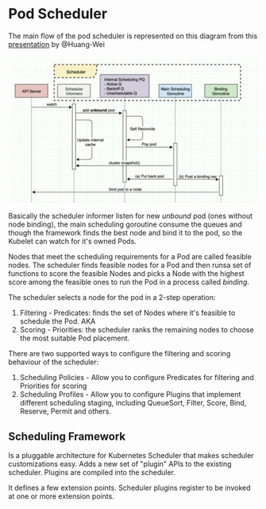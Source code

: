 # Pod Scheduler

The main flow of the pod scheduler is represented on this diagram from this [presentation](https://videos.cncf.io/search/scheduler/video/rym-44Co2Js) by @Huang-Wei

![scheduler flow](images/scheduler-flow.png)

Basically the scheduler informer listen for new *unbound* pod (ones without node binding), the main scheduling 
goroutine consume the queues and though the framework finds the best node and bind it to the pod, so the Kubelet
can watch for it's owned Pods.

Nodes that meet the scheduling requirements for a Pod are called feasible nodes. The scheduler finds feasible nodes
for a Pod and then runsa set of functions to score the feasible Nodes and picks a Node with the highest score among
the feasible ones to run the Pod in a process called *binding*.

The scheduler selects a node for the pod in a 2-step operation:

1. Filtering - Predicates: finds the set of Nodes where it's feasible to schedule the Pod. AKA  
2. Scoring - Priorities: the scheduler ranks the remaining nodes to choose the most suitable Pod placement.

There are two supported ways to configure the filtering and scoring behaviour of the scheduler:

1. Scheduling Policies - Allow you to configure Predicates for filtering and Priorities for scoring
2. Scheduling Profiles - Allow you to configure Plugins that implement different scheduling staging, including
QueueSort, Filter, Score, Bind, Reserve, Permit and others.

## Scheduling Framework

Is a pluggable architecture for Kubernetes Scheduler that makes scheduler customizations easy. Adds a new set
of "plugin" APIs to the existing scheduler. Plugins are compiled into the scheduler.

It defines a few extension points. Scheduler plugins register to be invoked at one or more extension points.

